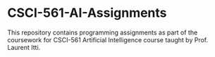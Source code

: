 # CSCI-561-AI-Assignments
This repository contains programming assignments as part of the coursework for CSCI-561 Artificial Intelligence course taught by Prof. Laurent Itti.
